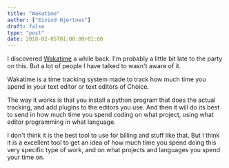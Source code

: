 ```yaml
---
title: "Wakatime"
author: ["Eivind Hjertnes"]
draft: false
type: "post"
date: 2018-02-05T01:00:00+01:00
---
```


I discovered [Wakatime](https://wakatime.com/) a while back. I'm
probably a little bit late to the party on this. But a lot of people I
have talked to wasn't aware of it.

Wakatime is a time tracking system made to track how much time you spend
in your text editor or text editors of Choice.

The way it works is that you install a python program that does the
actual tracking, and add plugins to the editors you use. And then it
will do its best to send in how much time you spend coding on what
project, using what editor programming in what language.

I don't think it is the best tool to use for billing and stuff like
that. But I think it is a excellent tool to get an idea of how much time
you spend doing this very specific type of work, and on what projects
and languages you spend your time on.

